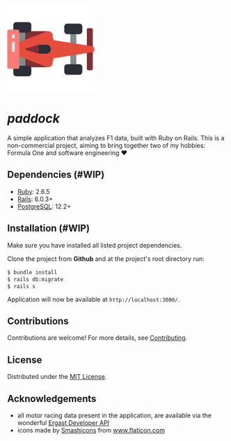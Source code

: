 <p align="left"><img src="public/images/car.png" alt="F1-car" height="200px"></p>

# *paddock*

A simple application that analyzes F1 data, built with Ruby on Rails. This is a non-commercial project, aiming to bring together two of my hobbies: Formula One and software engineering :heart:

## Dependencies (#WIP)

- [Ruby](https://www.ruby-lang.org/en/downloads/): 2.6.5
- [Rails](https://rubyonrails.org/): 6.0.3+
- [PostgreSQL](https://www.postgresql.org/): 12.2+

## Installation (#WIP)

Make sure you have installed all listed project dependencies. 

Clone the project from **Github** and at the project's root directory run:

```shell
$ bundle install
$ rails db:migrate
$ rails s
```
Application will now be available at `http://localhost:3000/`.

## Contributions

Contributions are welcome! For more details, see [Contributing](CONTRIBUTING.md).

## License

Distributed under the [MIT License](LICENSE).

## Acknowledgements

- all motor racing data present in the application, are available via the wonderful [Ergast Developer API](http://ergast.com/mrd/)
- icons made by <a href="https://www.flaticon.com/authors/smashicons" title="Smashicons">Smashicons</a> from <a href="https://www.flaticon.com/" title="Flaticon"> www.flaticon.com</a>
